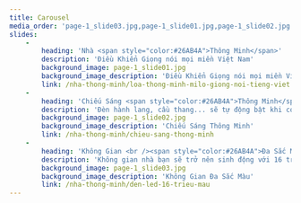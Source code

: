 ```yaml
---
title: Carousel
media_order: 'page-1_slide03.jpg,page-1_slide01.jpg,page-1_slide02.jpg'
slides:
    -
        heading: 'Nhà <span style="color:#26AB4A">Thông Minh</span>'
        description: 'Điều Khiển Giọng nói mọi miền Việt Nam'
        background_image: page-1_slide01.jpg
        background_image_description: 'Điều Khiển Giọng nói mọi miền Việt Nam'
        link: /nha-thong-minh/loa-thong-minh-milo-giong-noi-tieng-viet
    -
        heading: 'Chiếu Sáng <span style="color:#26AB4A">Thông Minh</span>'
        description: 'Đèn hành lang, cầu thang... sẽ tự động bật khi có người di chuyển và tắt khi không có người. Ngoài ra, bạn có thể bật/tắt hệ thống chiếu sáng bằng giọng nói tiếng Việt, giải pháp mang đến cuộc sống vạn tiện nghi cho gia đình bạn.'
        background_image: page-1_slide02.jpg
        background_image_description: 'Chiếu Sáng Thông Minh'
        link: /nha-thong-minh/chieu-sang-thong-minh
    -
        heading: 'Không Gian <br /><span style="color:#26AB4A">Đa Sắc Màu</span>'
        description: 'Không gian nhà bạn sẽ trở nên sinh động với 16 triệu màu sắc tùy biến theo từng không gian và sự kiện, giúp bạn có một bữa tiệc sinh nhật, đêm noel hay năm mới lãng mạn và hạnh phúc.'
        background_image: page-1_slide03.jpg
        background_image_description: 'Không Gian Đa Sắc Màu'
        link: /nha-thong-minh/den-led-16-trieu-mau
---
```


